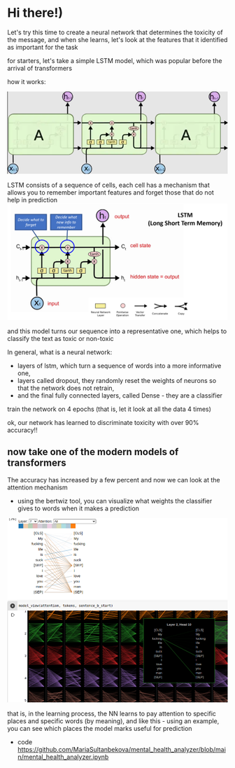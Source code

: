 # Hi there!)

Let's try this time to create a neural network that determines the toxicity of the message, and when she learns, let's look at the features that it identified as important for the task

for starters, let's take a simple LSTM model, which was popular before the arrival of transformers

how it works:

![header](https://github.com/MariaSultanbekova/mental_health_analyzer/blob/main/images/lstm_sequence.png)


LSTM consists of a sequence of cells, each cell has a mechanism that allows you to remember important features and forget those that do not help in prediction
![header](https://github.com/MariaSultanbekova/mental_health_analyzer/blob/main/images/lstm.png)

and this model turns our sequence into a representative one, which helps to classify the text as toxic or non-toxic

In general, what is a neural network: 
- layers of lstm, which turn a sequence of words into a more informative one, 
- layers called dropout, they randomly reset the weights of neurons so that the network does not retrain, 
- and the final fully connected layers, called Dense - they are a classifier

train the network on 4 epochs (that is, let it look at all the data 4 times)

ok, our network has learned to discriminate toxicity with over 90% accuracy!!





## now take one of the modern models of transformers


The accuracy has increased by a few percent and now we can look at the attention mechanism

- using the bertwiz tool, you can visualize what weights the classifier gives to words when it makes a prediction

![header](https://github.com/MariaSultanbekova/mental_health_analyzer/blob/main/images/attention.png)


that is, in the learning process, the NN learns to pay attention to specific places and specific words (by meaning), and like this - using an example, you can see which places the model marks useful for prediction


- code https://github.com/MariaSultanbekova/mental_health_analyzer/blob/main/mental_health_analyzer.ipynb
